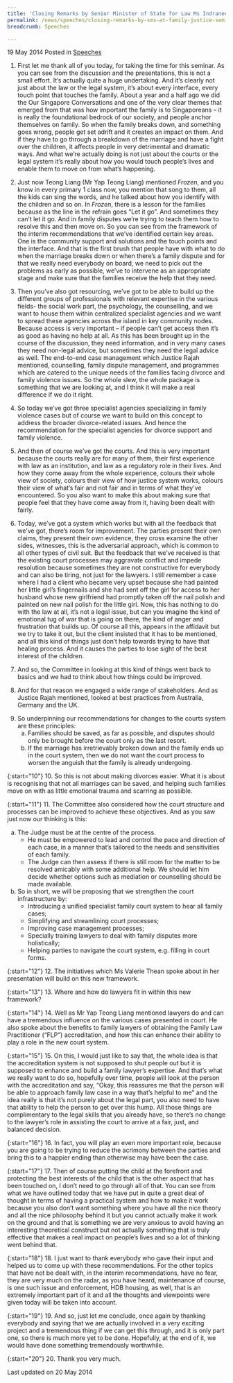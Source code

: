 ```yaml
---
title: 'Closing Remarks by Senior Minister of State for Law Ms Indranee Rajah SC at the Family Justice Seminar'
permalink: /news/speeches/closing-remarks-by-sms-at-family-justice-seminar/
breadcrumb: Speeches

---
```



19 May 2014 Posted in [Speeches](/news/speeches)

1. First let me thank all of you today, for taking the time for this seminar. As you can see from the discussion and the presentations, this is not a small effort. It’s actually quite a huge undertaking. And it’s clearly not just about the law or the legal system, it’s about every interface, every touch point that touches the family.  About a year and a half ago we did the Our Singapore Conversations and one of the very clear themes that emerged from that was how important the family is to Singaporeans – it is really the foundational bedrock of our society, and people anchor themselves on family. So when the family breaks down, and something goes wrong, people get set adrift and it creates an impact on them. And if they have to go through a breakdown of the marriage and have a fight over the children, it affects people in very detrimental and dramatic ways. And what we’re actually doing is not just about the courts or the legal system it’s really about how you would touch people’s lives and enable them to move on from what’s happening.

2. Just now Teong Liang (Mr Yap Teong Liang) mentioned *Frozen*, and you know in every primary 1 class now, you mention that song to them, all the kids can sing the words, and he talked about how you identify with the children and so on. In *Frozen*, there is a lesson for the families because as the line in the refrain goes “Let it go”. And sometimes they can’t let it go. And in family disputes we’re trying to teach them how to resolve this and then move on. So you can see from the framework of the interim recommendations that we’ve identified certain key areas. One is the community support and solutions and the touch points and the interface. And that is the first brush that people have with what to do when the marriage breaks down or when there’s a family dispute and for that we really need everybody on board, we need to pick out the problems as early as possible, we’ve to intervene as an appropriate stage and make sure that the families receive the help that they need.

3. Then you’ve also got resourcing, we’ve got to be able to build up the different groups of professionals with relevant expertise in the various fields- the social work part, the psychology, the counselling, and we want to house them within centralized specialist agencies and we want to spread these agencies across the island in key community nodes. Because access is very important – if people can’t get access then it’s as good as having no help at all. As this has been brought up in the course of the discussion, they need information, and in very many cases they need non-legal advice, but sometimes they need the legal advice as well. The end-to-end case management which Justice Rajah mentioned, counselling, family dispute management, and programmes which are catered to the unique needs of the families facing divorce and family violence issues. So the whole slew, the whole package is something that we are looking at, and I think it will make a real difference if we do it right.

4. So today we’ve got three specialist agencies specializing in family violence cases but of course we want to build on this concept to address the broader divorce-related issues. And hence the recommendation for the specialist agencies for divorce support and family violence.    

5. And then of course we’ve got the courts. And this is very important because the courts really are for many of them, their first experience with law as an institution, and law as a regulatory role in their lives. And how they come away from the whole experience, colours their whole view of society, colours their view of how justice system works, colours their view of what’s fair and not fair and in terms of what they’ve encountered. So you also want to make this about making sure that people feel that they have come away from it, having been dealt with fairly.

6. Today, we’ve got a system which works but with all the feedback that we’ve got, there’s room for improvement. The parties present their own claims, they present their own evidence, they cross examine the other sides, witnesses, this is the adversarial approach, which is common to all other types of civil suit. But the feedback that we’ve received is that the existing court processes may aggravate conflict and impede resolution because sometimes they are not constructive for everybody and can also be tiring, not just for the lawyers. I still remember a case where I had a client who became very upset because she had painted her little girl’s fingernails and she had sent off the girl for access to her husband whose new girlfriend had promptly taken off the nail polish and painted on new nail polish for the little girl. Now, this has nothing to do with the law at all, it’s not a legal issue, but can you imagine the kind of emotional tug of war that is going on there, the kind of anger and frustration that builds up. Of course all this, appears in the affidavit but we try to take it out, but the client insisted that it has to be mentioned, and all this kind of things just don’t help towards trying to have that healing process. And it causes the parties to lose sight of the best interest of the children. 

7. And so, the Committee in looking at this kind of things went back to basics and we had to think about how things could be improved.

8. And for that reason we engaged a wide range of stakeholders. And as Justice Rajah mentioned, looked at best practices from Australia, Germany and the UK.

<ol start="9">
<li>So underpinning our recommendations for changes to the courts system are these principles:

<ol style="list-style-type: lower-alpha">
<li>Families should be saved, as far as possible, and disputes should only be brought before the court only as the last resort.</li>
<li> If the marriage has irretrievably broken down and the family ends up in the court system, then we do not want the court process to worsen the anguish that the family is already undergoing.</li>
</ol>

</li>
</ol>

{:start="10"}
10. So this is not about making divorces easier. What it is about is recognising that not all marriages can be saved, and helping such families move on with as little emotional trauma and scarring as possible.

{:start="11"}
11. The Committee also considered how the court structure and processes can be improved to achieve these objectives. And as you saw just now our thinking is this:

<ol style="list-style-type: lower-alpha">
<li>The Judge must be at the centre of the process.

<ul>
<li>He must be empowered to lead and control the pace and direction of each case, in a manner that’s tailored to the needs and sensitivities of each family. </li>

<li>The Judge can then assess if there is still room for the matter to be resolved amicably with some additional help. We should let him decide whether options such as mediation or counselling should be made available. </li>
</ul>

</li>
<li>So in short, we will be proposing that we strengthen the court infrastructure by:

<ul>
<li>Introducing a unified specialist family court system to hear all family cases; </li>

<li>Simplifying and streamlining court processes; </li>

<li>Improving case management processes; </li>

<li>Specially training lawyers to deal with family disputes more holistically; </li>

<li>Helping parties to navigate the court system, e.g. filling in court forms. </li>
</ul>

</li>
</ol>

{:start="12"}
12. The initiatives which Ms Valerie Thean spoke about in her presentation will build on this new framework.

{:start="13"}
13. Where and how do lawyers fit in within this new framework?

{:start="14"}
14. Well as Mr Yap Teong Liang mentioned lawyers do and can have a tremendous influence on the various cases presented in court. He also spoke about the benefits to family lawyers of obtaining the Family Law Practitioner (“FLP”) accreditation, and how this can enhance their ability to play a role in the new court system.

{:start="15"}
15. On this, I would just like to say that, the whole idea is that the accreditation system is not supposed to shut people out but it is supposed to enhance and build a family lawyer’s expertise. And that’s what we really want to do so, hopefully over time, people will look at the person with the accreditation and say, “Okay, this reassures me that the person will be able to approach family law case in a way that’s helpful to me” and the idea really is that it’s not purely about the legal part, you also need to have that ability to help the person to get over this hump. All those things are complimentary to the legal skills that you already have, so there’s no change to the lawyer’s role in assisting the court to arrive at a fair, just, and balanced decision.

{:start="16"}
16. In fact, you will play an even more important role, because you are going to be trying to reduce the acrimony between the parties and bring this to a happier ending than otherwise may have been the case.

{:start="17"}
17. Then of course putting the child at the forefront and protecting the best interests of the child that is the other aspect that has been touched on, I don’t need to go through all of that. You can see from what we have outlined today that we have put in quite a great deal of thought in terms of having a practical system and how to make it work because you also don’t want something where you have all the nice theory and all the nice philosophy behind it but you cannot actually make it work on the ground and that is something we are very anxious to avoid having an interesting theoretical construct but not actually something that is truly effective that makes a real impact on people’s lives and so a lot of thinking went behind that.

{:start="18"}
18. I just want to thank everybody who gave their input and helped us to come up with these recommendations. For the other topics that have not be dealt with, in the interim recommendations, have no fear, they are very much on the radar, as you have heard, maintenance of course, is one such issue and enforcement, HDB housing, as well, that is an extremely important part of it and all the thoughts and viewpoints were given today will be taken into account.

{:start="19"}
19. And so, just let me conclude, once again by thanking everybody and saying that we are actually involved in a very exciting project and a tremendous thing if we can get this through, and it is only part one, so there is much more yet to be done. Hopefully, at the end of it, we would have done something tremendously worthwhile.

{:start="20"}
20. Thank you very much.


<p class="right-side-updated">Last updated on 20 May 2014 </p>

